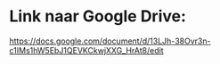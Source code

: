# Link naar Google Drive:
https://docs.google.com/document/d/13LJh-38Ovr3n-c1IMs1hW5EbJ1QEVKCkwjXXG_HrAt8/edit
